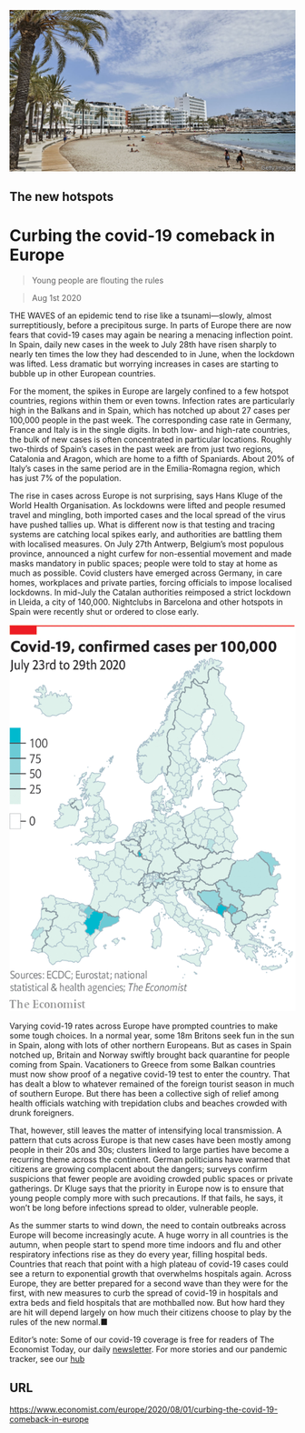 ![](./images/20200801_EUP501.jpg)

## The new hotspots

# Curbing the covid-19 comeback in Europe

> Young people are flouting the rules

> Aug 1st 2020

THE WAVES of an epidemic tend to rise like a tsunami—slowly, almost surreptitiously, before a precipitous surge. In parts of Europe there are now fears that covid-19 cases may again be nearing a menacing inflection point. In Spain, daily new cases in the week to July 28th have risen sharply to nearly ten times the low they had descended to in June, when the lockdown was lifted. Less dramatic but worrying increases in cases are starting to bubble up in other European countries.

For the moment, the spikes in Europe are largely confined to a few hotspot countries, regions within them or even towns. Infection rates are particularly high in the Balkans and in Spain, which has notched up about 27 cases per 100,000 people in the past week. The corresponding case rate in Germany, France and Italy is in the single digits. In both low- and high-rate countries, the bulk of new cases is often concentrated in particular locations. Roughly two-thirds of Spain’s cases in the past week are from just two regions, Catalonia and Aragon, which are home to a fifth of Spaniards. About 20% of Italy’s cases in the same period are in the Emilia-Romagna region, which has just 7% of the population.

The rise in cases across Europe is not surprising, says Hans Kluge of the World Health Organisation. As lockdowns were lifted and people resumed travel and mingling, both imported cases and the local spread of the virus have pushed tallies up. What is different now is that testing and tracing systems are catching local spikes early, and authorities are battling them with localised measures. On July 27th Antwerp, Belgium’s most populous province, announced a night curfew for non-essential movement and made masks mandatory in public spaces; people were told to stay at home as much as possible. Covid clusters have emerged across Germany, in care homes, workplaces and private parties, forcing officials to impose localised lockdowns. In mid-July the Catalan authorities reimposed a strict lockdown in Lleida, a city of 140,000. Nightclubs in Barcelona and other hotspots in Spain were recently shut or ordered to close early.



![](./images/20200801_EUM937.png)

Varying covid-19 rates across Europe have prompted countries to make some tough choices. In a normal year, some 18m Britons seek fun in the sun in Spain, along with lots of other northern Europeans. But as cases in Spain notched up, Britain and Norway swiftly brought back quarantine for people coming from Spain. Vacationers to Greece from some Balkan countries must now show proof of a negative covid-19 test to enter the country. That has dealt a blow to whatever remained of the foreign tourist season in much of southern Europe. But there has been a collective sigh of relief among health officials watching with trepidation clubs and beaches crowded with drunk foreigners.

That, however, still leaves the matter of intensifying local transmission. A pattern that cuts across Europe is that new cases have been mostly among people in their 20s and 30s; clusters linked to large parties have become a recurring theme across the continent. German politicians have warned that citizens are growing complacent about the dangers; surveys confirm suspicions that fewer people are avoiding crowded public spaces or private gatherings. Dr Kluge says that the priority in Europe now is to ensure that young people comply more with such precautions. If that fails, he says, it won’t be long before infections spread to older, vulnerable people.

As the summer starts to wind down, the need to contain outbreaks across Europe will become increasingly acute. A huge worry in all countries is the autumn, when people start to spend more time indoors and flu and other respiratory infections rise as they do every year, filling hospital beds. Countries that reach that point with a high plateau of covid-19 cases could see a return to exponential growth that overwhelms hospitals again. Across Europe, they are better prepared for a second wave than they were for the first, with new measures to curb the spread of covid-19 in hospitals and extra beds and field hospitals that are mothballed now. But how hard they are hit will depend largely on how much their citizens choose to play by the rules of the new normal.■

Editor’s note: Some of our covid-19 coverage is free for readers of The Economist Today, our daily [newsletter](https://www.economist.com/https://my.economist.com/user#newsletter). For more stories and our pandemic tracker, see our [hub](https://www.economist.com//news/2020/03/11/the-economists-coverage-of-the-coronavirus)

## URL

https://www.economist.com/europe/2020/08/01/curbing-the-covid-19-comeback-in-europe
